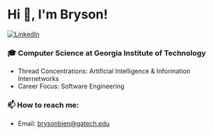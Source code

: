 # Hi 👋, I'm Bryson!

[![LinkedIn](https://img.shields.io/badge/LinkedIn-0077B5?style=for-the-badge&logo=linkedin&logoColor=white)](https://www.linkedin.com/in/brysonbien)

### 🎓 Computer Science at Georgia Institute of Technology
* Thread Concentrations: Artificial Intelligence & Information Internetworks
* Career Focus: Software Engineering

### 📫 How to reach me:
* Email: brysonbien@gatech.edu
